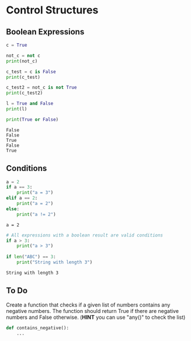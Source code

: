 # Control Structures

## Boolean Expressions

```python
c = True

not_c = not c
print(not_c)

c_test = c is False
print(c_test)

c_test2 = not_c is not True
print(c_test2)

l = True and False
print(l)

print(True or False)
```
```
False
False
True
False
True
```
## Conditions

```python
a = 2
if a == 3:
    print("a = 3")
elif a == 2:
    print("a = 2")
else:
    print("a != 2")
```
```
a = 2
```
```python
# All expressions with a boolean result are valid conditions
if a > 3:
    print("a > 3")
    
if len("ABC") == 3:
    print("String with length 3")
```
```
String with length 3
```
## To Do
Create a function that checks if a given list of numbers contains any negative numbers. The function should return True if there are negative numbers and False otherwise. (**HINT** you can use "any()" to check the list)

```python
def contains_negative():
    ...
```
